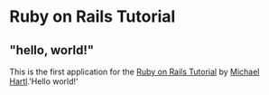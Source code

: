 # Ruby on Rails Tutorial

## "hello, world!"

This is the first application for the [Ruby on Rails Tutorial](https://www.railstutorial.org/) by [Michael Hartl](www.michaelhartl.com/).'Hello world!'

